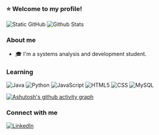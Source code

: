 ### ⭐ Welcome to my profile!

<img src="https://img.shields.io/static/v1?label=STATUS&message=LOADING&color=000000&style=for-the-badge&logo=GitHub" alt="Static GitHub">

<img src="https://github-readme-stats.vercel.app/api/top-langs/?username=barbara-pr&theme=dark&color=000000&hide_border=true&include_all_commits=true&count_private=true&layout=compact" alt="Github Stats">

### About me

- 🎓 I'm a systems analysis and development student.

### Learning

![Java](https://img.shields.io/badge/-Java-333333?style=flat&logo=Java&logoColor=007396)
![Python](https://img.shields.io/badge/-Python-333333?style=flat&logo=Python&logoColor=007396)
![JavaScript](https://img.shields.io/badge/-JavaScript-333333?style=flat&logo=javascript)
![HTML5](https://img.shields.io/badge/-HTML5-333333?style=flat&logo=HTML5)
![CSS](https://img.shields.io/badge/-CSS-333333?style=flat&logo=CSS3&logoColor=1572B6)
![MySQL](https://img.shields.io/badge/-MySQL-333333?style=flat&logo=mysql)


[![Ashutosh's github activity graph](https://github-readme-activity-graph.vercel.app/graph?username=barbara-pr&bg_color=000000&color=b1c3c8&line=f5f5f5&point=b1c3c8&area=true&hide_border=true)](https://github.com/ashutosh00710/github-readme-activity-graph)

### Connect with me 
<p align="left">
  <a href="https://www.linkedin.com/in/barbara-pr" target="_blank" title="LinkedIn">
  <img src="https://img.shields.io/badge/-Linkedin-0e76a8?style=flat-square&logo=Linkedin&logoColor=white&link=https://www.linkedin.com/in/barbara-pr" alt="LinkedIn"/></a>
</p>
